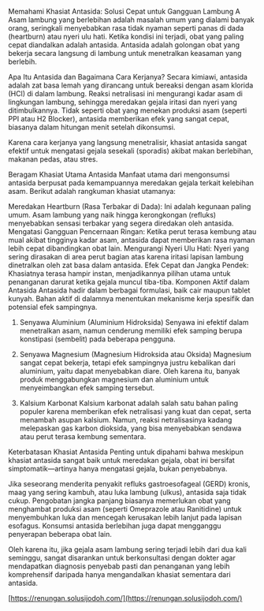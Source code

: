 Memahami Khasiat Antasida: Solusi Cepat untuk Gangguan Lambung
A
Asam lambung yang berlebihan adalah masalah umum yang dialami banyak orang, seringkali menyebabkan rasa tidak nyaman seperti panas di dada (heartburn) atau nyeri ulu hati. Ketika kondisi ini terjadi, obat yang paling cepat diandalkan adalah antasida. Antasida adalah golongan obat yang bekerja secara langsung di lambung untuk menetralkan keasaman yang berlebih.

Apa Itu Antasida dan Bagaimana Cara Kerjanya?
Secara kimiawi, antasida adalah zat basa lemah yang dirancang untuk bereaksi dengan asam klorida (HCl) di dalam lambung. Reaksi netralisasi ini mengurangi kadar asam di lingkungan lambung, sehingga meredakan gejala iritasi dan nyeri yang ditimbulkannya. Tidak seperti obat yang menekan produksi asam (seperti PPI atau H2 Blocker), antasida memberikan efek yang sangat cepat, biasanya dalam hitungan menit setelah dikonsumsi.

Karena cara kerjanya yang langsung menetralisir, khasiat antasida sangat efektif untuk mengatasi gejala sesekali (sporadis) akibat makan berlebihan, makanan pedas, atau stres.

Beragam Khasiat Utama Antasida
Manfaat utama dari mengonsumsi antasida berpusat pada kemampuannya meredakan gejala terkait kelebihan asam. Berikut adalah rangkuman khasiat utamanya:

Meredakan Heartburn (Rasa Terbakar di Dada): Ini adalah kegunaan paling umum. Asam lambung yang naik hingga kerongkongan (refluks) menyebabkan sensasi terbakar yang segera diredakan oleh antasida.
Mengatasi Gangguan Pencernaan Ringan: Ketika perut terasa kembung atau mual akibat tingginya kadar asam, antasida dapat memberikan rasa nyaman lebih cepat dibandingkan obat lain.
Mengurangi Nyeri Ulu Hati: Nyeri yang sering dirasakan di area perut bagian atas karena iritasi lapisan lambung dinetralkan oleh zat basa dalam antasida.
Efek Cepat dan Jangka Pendek: Khasiatnya terasa hampir instan, menjadikannya pilihan utama untuk penanganan darurat ketika gejala muncul tiba-tiba.
Komponen Aktif dalam Antasida
Antasida hadir dalam berbagai formulasi, baik cair maupun tablet kunyah. Bahan aktif di dalamnya menentukan mekanisme kerja spesifik dan potensial efek sampingnya.

1. Senyawa Aluminium (Aluminium Hidroksida)
Senyawa ini efektif dalam menetralkan asam, namun cenderung memiliki efek samping berupa konstipasi (sembelit) pada beberapa pengguna.

2. Senyawa Magnesium (Magnesium Hidroksida atau Oksida)
Magnesium sangat cepat bekerja, tetapi efek sampingnya justru kebalikan dari aluminium, yaitu dapat menyebabkan diare. Oleh karena itu, banyak produk menggabungkan magnesium dan aluminium untuk menyeimbangkan efek samping tersebut.

3. Kalsium Karbonat
Kalsium karbonat adalah salah satu bahan paling populer karena memberikan efek netralisasi yang kuat dan cepat, serta menambah asupan kalsium. Namun, reaksi netralisasinya kadang melepaskan gas karbon dioksida, yang bisa menyebabkan sendawa atau perut terasa kembung sementara.

Keterbatasan Khasiat Antasida
Penting untuk dipahami bahwa meskipun khasiat antasida sangat baik untuk meredakan gejala, obat ini bersifat simptomatik—artinya hanya mengatasi gejala, bukan penyebabnya.

Jika seseorang menderita penyakit refluks gastroesofageal (GERD) kronis, maag yang sering kambuh, atau luka lambung (ulkus), antasida saja tidak cukup. Pengobatan jangka panjang biasanya memerlukan obat yang menghambat produksi asam (seperti Omeprazole atau Ranitidine) untuk menyembuhkan luka dan mencegah kerusakan lebih lanjut pada lapisan esofagus. Konsumsi antasida berlebihan juga dapat mengganggu penyerapan beberapa obat lain.

Oleh karena itu, jika gejala asam lambung sering terjadi lebih dari dua kali seminggu, sangat disarankan untuk berkonsultasi dengan dokter agar mendapatkan diagnosis penyebab pasti dan penanganan yang lebih komprehensif daripada hanya mengandalkan khasiat sementara dari antasida.

[https://renungan.solusijodoh.com/](https://renungan.solusijodoh.com/)
